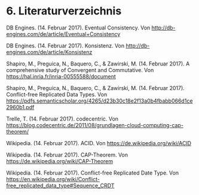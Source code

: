 # 6. LiteraturverzeichnisDB Engines. (14. Februar 2017). Eventual Consistency. Von http://db-engines.com/de/article/Eventual+ConsistencyDB Engines. (14. Februar 2017). Konsistenz. Von http://db-engines.com/de/article/KonsistenzShapiro, M., Preguica, N., Baquero, C., & Zawirski, M. (14. Februar 2017). A comprehensive study of Convergent and Commutative. Von https://hal.inria.fr/inria-00555588/document Shapiro, M., Preguica, N., Baquero, C., & Zawirski, M. (14. Februar 2017). Conflict-free Replicated Data Types. Von https://pdfs.semanticscholar.org/4265/d23b30c18e2f13a0b4fbabb066d1ce2960b1.pdf Trelle, T. (14. Februar 2017). codecentric. Von https://blog.codecentric.de/2011/08/grundlagen-cloud-computing-cap-theorem/ Wikipedia. (14. Februar 2017). ACID. Von https://de.wikipedia.org/wiki/ACID Wikipedia. (14. Februar 2017). CAP-Theorem. Von https://de.wikipedia.org/wiki/CAP-Theorem Wikipedia. (14. Februar 2017). Conflict-free Replicated Date Type. Von https://en.wikipedia.org/wiki/Conflict-free_replicated_data_type#Sequence_CRDT 